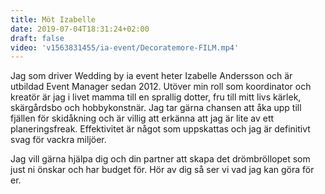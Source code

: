 ```yaml
---
title: Möt Izabelle
date: 2019-07-04T18:31:24+02:00
draft: false
video: 'v1563831455/ia-event/Decoratemore-FILM.mp4'
---
```


Jag som driver Wedding by ia event heter Izabelle Andersson och är utbildad
Event Manager sedan 2012. Utöver min roll som koordinator och kreatör är jag i
livet mamma till en sprallig dotter, fru till mitt livs kärlek, skärgårdsbo och
hobbykonstnär. Jag tar gärna chansen att åka upp till fjällen för skidåkning och
är villig att erkänna att jag är lite av ett planeringsfreak. Effektivitet är
något som uppskattas och jag är definitivt svag för vackra miljöer.

Jag vill gärna hjälpa dig och din partner att skapa det drömbröllopet som just
ni önskar och har budget för. Hör av dig så ser vi vad jag kan göra för er.
